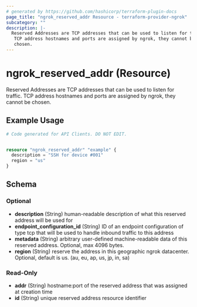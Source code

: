 ```yaml
---
# generated by https://github.com/hashicorp/terraform-plugin-docs
page_title: "ngrok_reserved_addr Resource - terraform-provider-ngrok"
subcategory: ""
description: |-
  Reserved Addresses are TCP addresses that can be used to listen for traffic.
   TCP address hostnames and ports are assigned by ngrok, they cannot be
   chosen.
---
```


# ngrok_reserved_addr (Resource)

Reserved Addresses are TCP addresses that can be used to listen for traffic.
 TCP address hostnames and ports are assigned by ngrok, they cannot be
 chosen.

## Example Usage

```terraform
# Code generated for API Clients. DO NOT EDIT.


resource "ngrok_reserved_addr" "example" {
  description = "SSH for device #001"
  region = "us"
}
```

<!-- schema generated by tfplugindocs -->
## Schema

### Optional

- **description** (String) human-readable description of what this reserved address will be used for
- **endpoint_configuration_id** (String) ID of an endpoint configuration of type tcp that will be used to handle inbound traffic to this address
- **metadata** (String) arbitrary user-defined machine-readable data of this reserved address. Optional, max 4096 bytes.
- **region** (String) reserve the address in this geographic ngrok datacenter. Optional, default is us. (au, eu, ap, us, jp, in, sa)

### Read-Only

- **addr** (String) hostname:port of the reserved address that was assigned at creation time
- **id** (String) unique reserved address resource identifier


